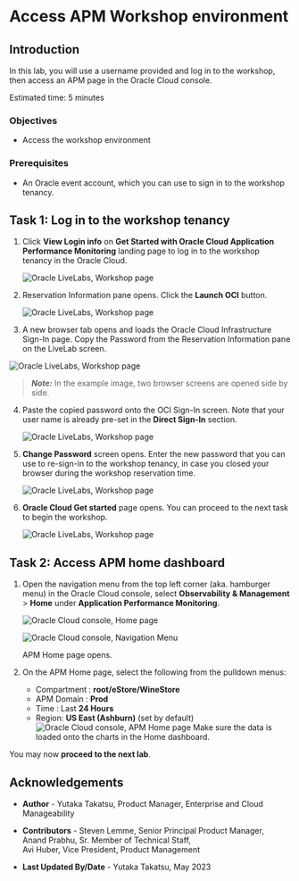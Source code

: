 # Access APM Workshop environment

## Introduction

In this lab, you will use a username provided and log in to the workshop, then access an APM page in the Oracle Cloud console.

Estimated time: 5 minutes

### Objectives

* Access the workshop environment

### Prerequisites

* An Oracle event account, which you can use to sign in to the workshop tenancy.


## Task 1: Log in to the workshop tenancy

1. Click **View Login info** on **Get Started with Oracle Cloud Application Performance Monitoring** landing page to log in to the workshop tenancy in the Oracle Cloud.

   ![Oracle LiveLabs, Workshop page](images/1-0-login-info.png " ")

2. Reservation Information pane opens. Click the **Launch OCI** button.

   ![Oracle LiveLabs, Workshop page](images/1-1-launch-oci.png " ")

3. A new browser tab opens and loads the Oracle Cloud Infrastructure Sign-In page. Copy the Password from the Reservation Information pane on the LiveLab screen.

  ![Oracle LiveLabs, Workshop page](images/1-2-copy-pwd.png " ")
  >***Note:*** In the example image, two browser screens are opened side by side.

4. Paste the copied password onto the OCI Sign-In screen. Note that your user name is already pre-set in the **Direct Sign-In** section.

   ![Oracle LiveLabs, Workshop page](images/1-3-enter-pwd.png " ")

5. **Change Password** screen opens. Enter the new password that you can use to re-sign-in to the workshop tenancy, in case you closed your browser during the workshop reservation time.

   ![Oracle LiveLabs, Workshop page](images/1-4-change-pwd.png " ")

6. **Oracle Cloud Get started** page opens. You can proceed to the next task to begin the workshop.

   ![Oracle LiveLabs, Workshop page](images/1-5-oci-console.png " ")

## Task 2: Access APM home dashboard


1. Open the navigation menu from the top left corner (aka. hamburger menu) in the Oracle Cloud console, select **Observability & Management** > **Home** under **Application Performance Monitoring**.

   ![Oracle Cloud console, Home page](images/2-0-console-menu.png " ")


   ![Oracle Cloud console, Navigation Menu](images/2-1-menu-home.png " ")

   APM Home page opens.

2. On the APM Home page, select the following from the pulldown menus:
    - Compartment : **root/eStore/WineStore**
    - APM Domain : **Prod**
    - Time : Last **24 Hours**
    - Region: **US East (Ashburn)** (set by default)
   ![Oracle Cloud console, APM Home page](images/2-2-apm-home.png " ")
Make sure the data is loaded onto the charts in the Home dashboard.



You may now **proceed to the next lab**.

## Acknowledgements

* **Author** - Yutaka Takatsu, Product Manager, Enterprise and Cloud Manageability
- **Contributors** - Steven Lemme, Senior Principal Product Manager,  
Anand Prabhu, Sr. Member of Technical Staff,  
Avi Huber, Vice President, Product Management
* **Last Updated By/Date** - Yutaka Takatsu, May 2023
